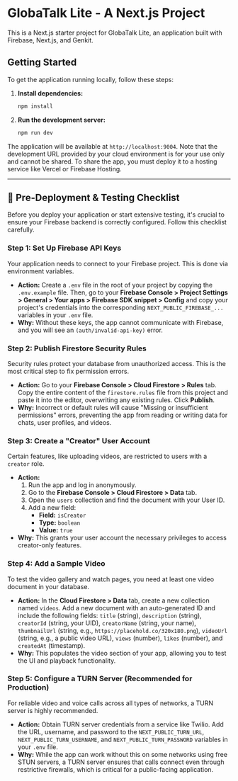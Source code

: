 # GlobaTalk Lite - A Next.js Project

This is a Next.js starter project for GlobaTalk Lite, an application built with Firebase, Next.js, and Genkit.

## Getting Started

To get the application running locally, follow these steps:

1.  **Install dependencies:**
    ```bash
    npm install
    ```

2.  **Run the development server:**
    ```bash
    npm run dev
    ```

The application will be available at `http://localhost:9004`. Note that the development URL provided by your cloud environment is for your use only and cannot be shared. To share the app, you must deploy it to a hosting service like Vercel or Firebase Hosting.

---

## 🚀 Pre-Deployment & Testing Checklist

Before you deploy your application or start extensive testing, it's crucial to ensure your Firebase backend is correctly configured. Follow this checklist carefully.

### Step 1: Set Up Firebase API Keys

Your application needs to connect to your Firebase project. This is done via environment variables.

-   **Action:** Create a `.env` file in the root of your project by copying the `.env.example` file. Then, go to your **Firebase Console > Project Settings > General > Your apps > Firebase SDK snippet > Config** and copy your project's credentials into the corresponding `NEXT_PUBLIC_FIREBASE_...` variables in your `.env` file.
-   **Why:** Without these keys, the app cannot communicate with Firebase, and you will see an `(auth/invalid-api-key)` error.

### Step 2: Publish Firestore Security Rules

Security rules protect your database from unauthorized access. This is the most critical step to fix permission errors.

-   **Action:** Go to your **Firebase Console > Cloud Firestore > Rules** tab. Copy the entire content of the `firestore.rules` file from this project and paste it into the editor, overwriting any existing rules. Click **Publish**.
-   **Why:** Incorrect or default rules will cause "Missing or insufficient permissions" errors, preventing the app from reading or writing data for chats, user profiles, and videos.

### Step 3: Create a "Creator" User Account

Certain features, like uploading videos, are restricted to users with a `creator` role.

-   **Action:**
    1.  Run the app and log in anonymously.
    2.  Go to the **Firebase Console > Cloud Firestore > Data** tab.
    3.  Open the `users` collection and find the document with your User ID.
    4.  Add a new field:
        -   **Field:** `isCreator`
        -   **Type:** `boolean`
        -   **Value:** `true`
-   **Why:** This grants your user account the necessary privileges to access creator-only features.

### Step 4: Add a Sample Video

To test the video gallery and watch pages, you need at least one video document in your database.

-   **Action:** In the **Cloud Firestore > Data** tab, create a new collection named `videos`. Add a new document with an auto-generated ID and include the following fields: `title` (string), `description` (string), `creatorId` (string, your UID), `creatorName` (string, your name), `thumbnailUrl` (string, e.g., `https://placehold.co/320x180.png`), `videoUrl` (string, e.g., a public video URL), `views` (number), `likes` (number), and `createdAt` (timestamp).
-   **Why:** This populates the video section of your app, allowing you to test the UI and playback functionality.

### Step 5: Configure a TURN Server (Recommended for Production)

For reliable video and voice calls across all types of networks, a TURN server is highly recommended.

-   **Action:** Obtain TURN server credentials from a service like Twilio. Add the URL, username, and password to the `NEXT_PUBLIC_TURN_URL`, `NEXT_PUBLIC_TURN_USERNAME`, and `NEXT_PUBLIC_TURN_PASSWORD` variables in your `.env` file.
-   **Why:** While the app can work without this on some networks using free STUN servers, a TURN server ensures that calls connect even through restrictive firewalls, which is critical for a public-facing application.
